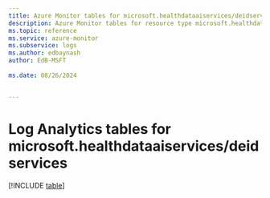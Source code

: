 ```yaml
---
title: Azure Monitor tables for microsoft.healthdataaiservices/deidservices
description: Azure Monitor tables for resource type microsoft.healthdataaiservices/deidservices
ms.topic: reference
ms.service: azure-monitor
ms.subservice: logs
ms.author: edbaynash
author: EdB-MSFT
   
ms.date: 08/26/2024


---
```


# Log Analytics tables for microsoft.healthdataaiservices/deidservices  

[!INCLUDE [table](./includes/microsoft-healthdataaiservices_deidservices-include.md)]


